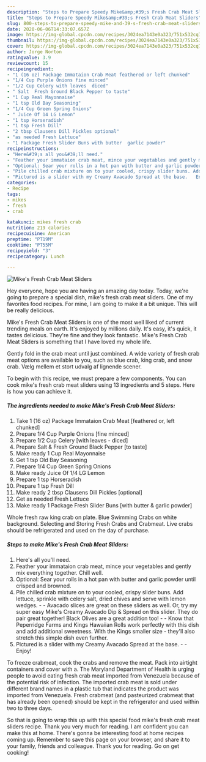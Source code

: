 ```yaml
---
description: "Steps to Prepare Speedy Mike&amp;#39;s Fresh Crab Meat Sliders"
title: "Steps to Prepare Speedy Mike&amp;#39;s Fresh Crab Meat Sliders"
slug: 800-steps-to-prepare-speedy-mike-and-39-s-fresh-crab-meat-sliders
date: 2020-06-06T14:33:07.657Z
image: https://img-global.cpcdn.com/recipes/3024ea7143e0a323/751x532cq70/mikes-fresh-crab-meat-sliders-recipe-main-photo.jpg
thumbnail: https://img-global.cpcdn.com/recipes/3024ea7143e0a323/751x532cq70/mikes-fresh-crab-meat-sliders-recipe-main-photo.jpg
cover: https://img-global.cpcdn.com/recipes/3024ea7143e0a323/751x532cq70/mikes-fresh-crab-meat-sliders-recipe-main-photo.jpg
author: Jorge Norton
ratingvalue: 3.9
reviewcount: 15
recipeingredient:
- "1 (16 oz) Package Immataion Crab Meat feathered or left chunked"
- "1/4 Cup Purple Onions fine minced"
- "1/2 Cup Celery with leaves  diced"
- " Salt  Fresh Ground Black Pepper to taste"
- "1 Cup Real Mayonnaise"
- "1 tsp Old Bay Seasoning"
- "1/4 Cup Green Spring Onions"
- " Juice Of 14 LG Lemon"
- "1 tsp Horseradish"
- "1 tsp Fresh Dill"
- "2 tbsp Clausens Dill Pickles optional"
- "as needed Fresh Lettuce"
- "1 Package Fresh Slider Buns with butter  garlic powder"
recipeinstructions:
- "Here&#39;s all you&#39;ll need."
- "Feather your immataion crab meat, mince your vegetables and gently mix everything together. Chill well."
- "Optional: Sear your rolls in a hot pan with butter and garlic powder until crisped and browned."
- "Pile chilled crab mixture on to your cooled, crispy slider buns. Add lettuce, sprinkle with celery salt, dried chives and serve with lemon wedges.  Avacado slices are great on these sliders as well. Or, try my super easy Mike&#39;s Creamy Avacado Dip &amp; Spread on this slider. They do pair great together! Black Olives are a great addition too!   Know that Peperridge Farms and Kings Hawaiian Rolls work perfectly with this dish and add additional sweetness. With the Kings smaller size - they&#39;ll also stretch this simple dish even further."
- "Pictured is a slider with my Creamy Avacado Spread at the base.   Enjoy!"
categories:
- Recipe
tags:
- mikes
- fresh
- crab

katakunci: mikes fresh crab 
nutrition: 219 calories
recipecuisine: American
preptime: "PT19M"
cooktime: "PT55M"
recipeyield: "3"
recipecategory: Lunch

---
```



![Mike&#39;s Fresh Crab Meat Sliders](https://img-global.cpcdn.com/recipes/3024ea7143e0a323/751x532cq70/mikes-fresh-crab-meat-sliders-recipe-main-photo.jpg)

Hey everyone, hope you are having an amazing day today. Today, we're going to prepare a special dish, mike&#39;s fresh crab meat sliders. One of my favorites food recipes. For mine, I am going to make it a bit unique. This will be really delicious.

Mike&#39;s Fresh Crab Meat Sliders is one of the most well liked of current trending meals on earth. It's enjoyed by millions daily. It's easy, it's quick, it tastes delicious. They're fine and they look fantastic. Mike&#39;s Fresh Crab Meat Sliders is something that I have loved my whole life.

Gently fold in the crab meat until just combined. A wide variety of fresh crab meat options are available to you, such as blue crab, king crab, and snow crab. Vælg mellem et stort udvalg af lignende scener.


To begin with this recipe, we must prepare a few components. You can cook mike&#39;s fresh crab meat sliders using 13 ingredients and 5 steps. Here is how you can achieve it.

<!--inarticleads1-->

##### The ingredients needed to make Mike&#39;s Fresh Crab Meat Sliders:

1. Take 1 (16 oz) Package Immataion Crab Meat [feathered or, left chunked]
1. Prepare 1/4 Cup Purple Onions [fine minced]
1. Prepare 1/2 Cup Celery [with leaves - diced]
1. Prepare  Salt &amp; Fresh Ground Black Pepper [to taste]
1. Make ready 1 Cup Real Mayonnaise
1. Get 1 tsp Old Bay Seasoning
1. Prepare 1/4 Cup Green Spring Onions
1. Make ready  Juice Of 1/4 LG Lemon
1. Prepare 1 tsp Horseradish
1. Prepare 1 tsp Fresh Dill
1. Make ready 2 tbsp Clausens Dill Pickles [optional]
1. Get as needed Fresh Lettuce
1. Make ready 1 Package Fresh Slider Buns [with butter &amp; garlic powder]


Whole fresh raw king crab on plate. Blue Swimming Crabs on white background. Selecting and Storing Fresh Crabs and Crabmeat. Live crabs should be refrigerated and used on the day of purchase. 

<!--inarticleads2-->

##### Steps to make Mike&#39;s Fresh Crab Meat Sliders:

1. Here&#39;s all you&#39;ll need.
1. Feather your immataion crab meat, mince your vegetables and gently mix everything together. Chill well.
1. Optional: Sear your rolls in a hot pan with butter and garlic powder until crisped and browned.
1. Pile chilled crab mixture on to your cooled, crispy slider buns. Add lettuce, sprinkle with celery salt, dried chives and serve with lemon wedges. -  - Avacado slices are great on these sliders as well. Or, try my super easy Mike&#39;s Creamy Avacado Dip &amp; Spread on this slider. They do pair great together! Black Olives are a great addition too!  -  - Know that Peperridge Farms and Kings Hawaiian Rolls work perfectly with this dish and add additional sweetness. With the Kings smaller size - they&#39;ll also stretch this simple dish even further.
1. Pictured is a slider with my Creamy Avacado Spread at the base.  -  - Enjoy!


To freeze crabmeat, cook the crabs and remove the meat. Pack into airtight containers and cover with a. The Maryland Department of Health is urging people to avoid eating fresh crab meat imported from Venezuela because of the potential risk of infection. The imported crab meat is sold under different brand names in a plastic tub that indicates the product was imported from Venezuela. Fresh crabmeat (and pasteurized crabmeat that has already been opened) should be kept in the refrigerator and used within two to three days. 

So that is going to wrap this up with this special food mike&#39;s fresh crab meat sliders recipe. Thank you very much for reading. I am confident you can make this at home. There's gonna be interesting food at home recipes coming up. Remember to save this page on your browser, and share it to your family, friends and colleague. Thank you for reading. Go on get cooking!
